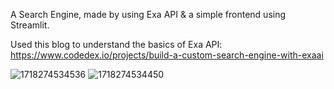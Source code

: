 A Search Engine, made by using Exa API & a simple frontend using Streamlit.

Used this blog to understand the basics of Exa API: https://www.codedex.io/projects/build-a-custom-search-engine-with-exaai

![1718274534536](https://github.com/Rush-Code10/Search-Engine-Exa/assets/71811932/5aa3f716-533d-4b77-aa76-935044a302ad)
![1718274534450](https://github.com/Rush-Code10/Search-Engine-Exa/assets/71811932/89c63cdb-7b13-4afb-afd8-3680fc3e7b3b)
